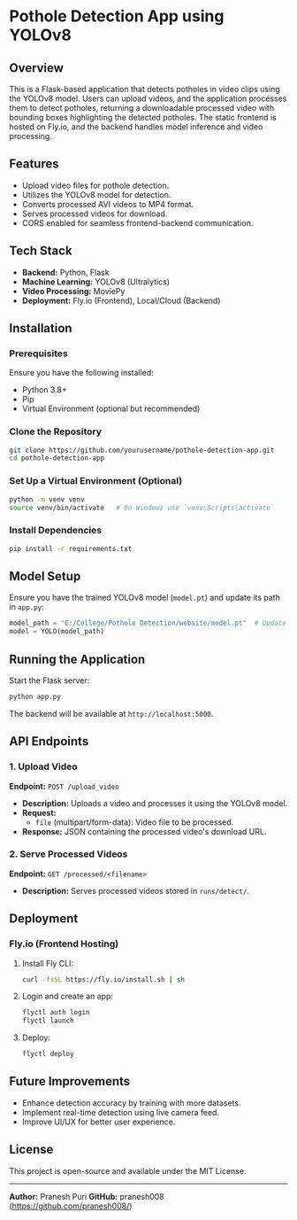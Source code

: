 # Pothole Detection App using YOLOv8

## Overview

This is a Flask-based application that detects potholes in video clips using the YOLOv8 model. Users can upload videos, and the application processes them to detect potholes, returning a downloadable processed video with bounding boxes highlighting the detected potholes. The static frontend is hosted on Fly.io, and the backend handles model inference and video processing.

## Features

- Upload video files for pothole detection.
- Utilizes the YOLOv8 model for detection.
- Converts processed AVI videos to MP4 format.
- Serves processed videos for download.
- CORS enabled for seamless frontend-backend communication.

## Tech Stack

- **Backend:** Python, Flask
- **Machine Learning:** YOLOv8 (Ultralytics)
- **Video Processing:** MoviePy
- **Deployment:** Fly.io (Frontend), Local/Cloud (Backend)

## Installation

### Prerequisites

Ensure you have the following installed:

- Python 3.8+
- Pip
- Virtual Environment (optional but recommended)

### Clone the Repository

```sh
git clone https://github.com/yourusername/pothole-detection-app.git
cd pothole-detection-app
```

### Set Up a Virtual Environment (Optional)

```sh
python -m venv venv
source venv/bin/activate   # On Windows use `venv\Scripts\activate`
```

### Install Dependencies

```sh
pip install -r requirements.txt
```

## Model Setup

Ensure you have the trained YOLOv8 model (`model.pt`) and update its path in `app.py`:

```python
model_path = "E:/College/Pothole Detection/website/model.pt"  # Update as needed
model = YOLO(model_path)
```

## Running the Application

Start the Flask server:

```sh
python app.py
```

The backend will be available at `http://localhost:5000`.

## API Endpoints

### 1. Upload Video

**Endpoint:** `POST /upload_video`

- **Description:** Uploads a video and processes it using the YOLOv8 model.
- **Request:**
  - `file` (multipart/form-data): Video file to be processed.
- **Response:** JSON containing the processed video's download URL.

### 2. Serve Processed Videos

**Endpoint:** `GET /processed/<filename>`

- **Description:** Serves processed videos stored in `runs/detect/`.

## Deployment

### Fly.io (Frontend Hosting)

1. Install Fly CLI:
   ```sh
   curl -fsSL https://fly.io/install.sh | sh
   ```
2. Login and create an app:
   ```sh
   flyctl auth login
   flyctl launch
   ```
3. Deploy:
   ```sh
   flyctl deploy
   ```

## Future Improvements

- Enhance detection accuracy by training with more datasets.
- Implement real-time detection using live camera feed.
- Improve UI/UX for better user experience.

## License

This project is open-source and available under the MIT License.

---

**Author:** Pranesh Puri
**GitHub:** pranesh008 (https://github.com/pranesh008/)

